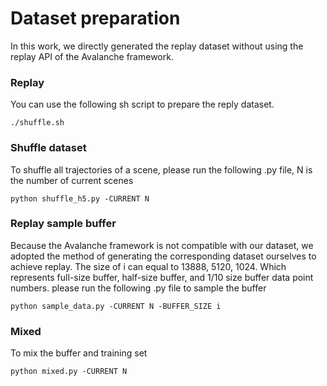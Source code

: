 # Dataset preparation
In this work, we directly generated the replay dataset without using the replay API of the Avalanche framework.

### Replay
You can use the following sh script to prepare the reply dataset.
```
./shuffle.sh
```
### Shuffle dataset
To shuffle all trajectories of a scene, please run the following .py file, N is the number of current scenes
```
python shuffle_h5.py -CURRENT N
```
### Replay sample buffer
Because the Avalanche framework is not compatible with our dataset, we adopted the method of generating the corresponding dataset ourselves to achieve replay.
The size of i can equal to 13888, 5120, 1024. Which represents full-size buffer, half-size buffer, and 1/10 size buffer data point numbers.
please run the following .py file to sample the buffer
```
python sample_data.py -CURRENT N -BUFFER_SIZE i
```
### Mixed
To mix the buffer and training set
```
python mixed.py -CURRENT N
```
